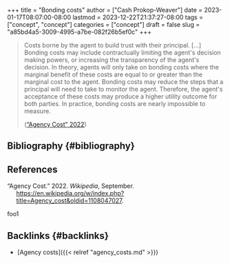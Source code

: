 +++
title = "Bonding costs"
author = ["Cash Prokop-Weaver"]
date = 2023-01-17T08:07:00-08:00
lastmod = 2023-12-22T21:37:27-08:00
tags = ["concept", "concept"]
categories = ["concept"]
draft = false
slug = "a85bd4a5-3009-4995-a7be-082f26b5ef0c"
+++

> Costs borne by the agent to build trust with their principal. [...] Bonding costs may include contractually limiting the agent's decision making powers, or increasing the transparency of the agent's decision. In theory, agents will only take on bonding costs where the marginal benefit of these costs are equal to or greater than the marginal cost to the agent. Bonding costs may reduce the steps that a principal will need to take to monitor the agent. Therefore, the agent's acceptance of these costs may produce a higher utility outcome for both parties. In practice, bonding costs are nearly impossible to measure.
>
> (<a href="#citeproc_bib_item_1">“Agency Cost” 2022</a>)


## Bibliography {#bibliography}

## References

<style>.csl-entry{text-indent: -1.5em; margin-left: 1.5em;}</style><div class="csl-bib-body">
  <div class="csl-entry"><a id="citeproc_bib_item_1"></a>“Agency Cost.” 2022. <i>Wikipedia</i>, September. <a href="https://en.wikipedia.org/w/index.php?title=Agency_cost&oldid=1108047027">https://en.wikipedia.org/w/index.php?title=Agency_cost&#38;oldid=1108047027</a>.</div>
</div>

foo1


## Backlinks {#backlinks}

-   [Agency costs]({{< relref "agency_costs.md" >}})
